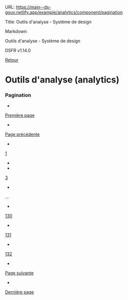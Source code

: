 URL:
https://main--ds-gouv.netlify.app/example/analytics/component/pagination

Title:
Outils d'analyse - Système de design

Markdown:


Outils d'analyse - Système de design


DSFR v1.14.0


[Retour](../)


# Outils d'analyse (analytics)


### Pagination


-
[Première page](../)


-
[Page précédente](../)


-
[1](../)


-


-
[3](../)


-

...


-
[130](../)


-
[131](../)


-
[132](../)


-
[Page suivante](../)


-
[Dernière page](../)